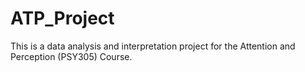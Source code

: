 # ATP_Project
This is a data analysis and interpretation project for the Attention and Perception (PSY305) Course.
